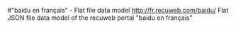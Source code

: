 #"baidu en français" - Flat file data model
http://fr.recuweb.com/baidu/
Flat JSON file data model of the recuweb portal "baidu en français"
